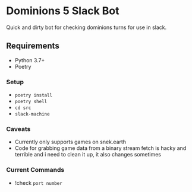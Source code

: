 # Dominions 5 Slack Bot

Quick and dirty bot for checking dominions turns for use in slack.

## Requirements

- Python 3.7+
- Poetry

### Setup

- `poetry install`
- `poetry shell`
- `cd src`
- `slack-machine`

### Caveats

- Currently only supports games on snek.earth
- Code for grabbing game data from a binary stream fetch is hacky and terrible and i need to clean it up, it also changes sometimes

### Current Commands

- !check `port number`
